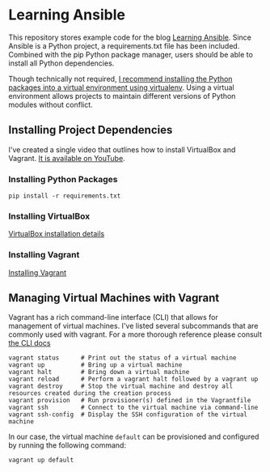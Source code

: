 # Learning Ansible

This repository stores example code for the blog [Learning Ansible](https://www.learningansible.com).  Since Ansible is a Python project, a requirements.txt file has been included.  Combined with the pip Python package manager, users should be able to install all Python dependencies.  

Though technically not required, [I recommend installing the Python packages into a virtual environment using virtualenv](http://docs.python-guide.org/en/latest/dev/virtualenvs/#lower-level-virtualenv).  Using a virtual environment allows projects to maintain different versions of Python modules without conflict.

## Installing Project Dependencies

I've created a single video that outlines how to install VirtualBox and Vagrant.  [It is available on YouTube](https://www.youtube.com/watch?v=WnZI-KLUan0).

### Installing Python Packages

```
pip install -r requirements.txt
```

### Installing VirtualBox

[VirtualBox installation details](https://www.virtualbox.org/manual/ch02.html)

### Installing Vagrant

[Installing Vagrant](https://www.vagrantup.com/docs/installation/)

## Managing Virtual Machines with Vagrant

Vagrant has a rich command-line interface (CLI) that allows for management of virtual machines.  I've listed several subcommands that are commonly used with vagrant.  For a more thorough reference please consult [the CLI docs](https://www.vagrantup.com/docs/cli/)

```
vagrant status      # Print out the status of a virtual machine
vagrant up          # Bring up a virtual machine
vagrant halt        # Bring down a virtual machine
vagrant reload      # Perform a vagrant halt followed by a vagrant up
vagrant destroy     # Stop the virtual machine and destroy all resources created during the creation process
vagrant provision   # Run provisioner(s) defined in the Vagrantfile
vagrant ssh         # Connect to the virtual machine via command-line
vagrant ssh-config  # Display the SSH configuration of the virtual machine
```

In our case, the virtual machine `default` can be provisioned and configured by running the following command:

```
vagrant up default
```
